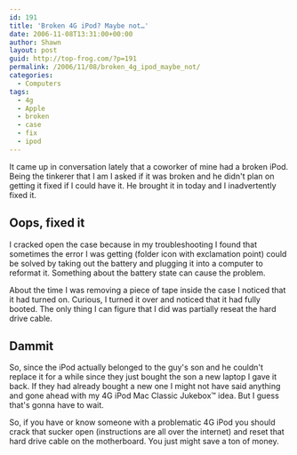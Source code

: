 ```yaml
---
id: 191
title: 'Broken 4G iPod? Maybe not…'
date: 2006-11-08T13:31:00+00:00
author: Shawn
layout: post
guid: http://top-frog.com/?p=191
permalink: /2006/11/08/broken_4g_ipod_maybe_not/
categories:
  - Computers
tags:
  - 4g
  - Apple
  - broken
  - case
  - fix
  - ipod
---
```

It came up in conversation lately that a coworker of mine had a broken iPod. Being the tinkerer that I am I asked if it was broken and he didn't plan on getting it fixed if I could have it. He brought it in today and I inadvertently fixed it.

<!--more-->

## Oops, fixed it

I cracked open the case because in my troubleshooting I found that sometimes the error I was getting (folder icon with exclamation point) could be solved by taking out the battery and plugging it into a computer to reformat it. Something about the battery state can cause the problem.

About the time I was removing a piece of tape inside the case I noticed that it had turned on. Curious, I turned it over and noticed that it had fully booted. The only thing I can figure that I did was partially reseat the hard drive cable.

## Dammit

So, since the iPod actually belonged to the guy's son and he couldn't replace it for a while since they just bought the son a new laptop I gave it back. If they had already bought a new one I might not have said anything and gone ahead with my 4G iPod Mac Classic Jukebox™ idea. But I guess that's gonna have to wait.

So, if you have or know someone with a problematic 4G iPod you should crack that sucker open (instructions are all over the internet) and reset that hard drive cable on the motherboard. You just might save a ton of money.